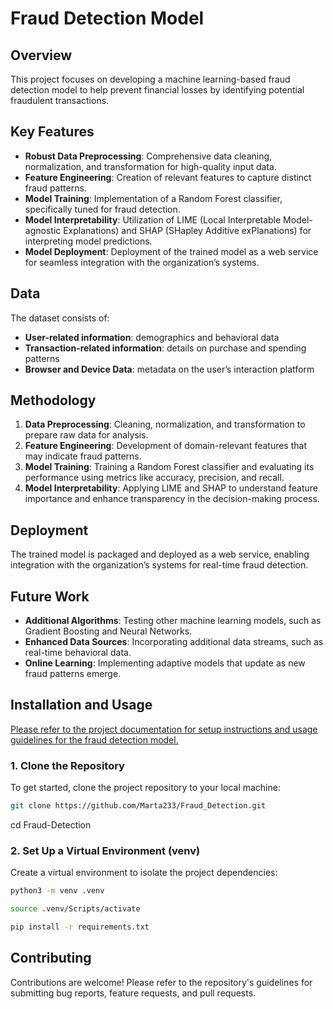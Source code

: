 # Fraud Detection Model

## Overview
This project focuses on developing a machine learning-based fraud detection model to help prevent financial losses by identifying potential fraudulent transactions.

## Key Features
- **Robust Data Preprocessing**: Comprehensive data cleaning, normalization, and transformation for high-quality input data.
- **Feature Engineering**: Creation of relevant features to capture distinct fraud patterns.
- **Model Training**: Implementation of a Random Forest classifier, specifically tuned for fraud detection.
- **Model Interpretability**: Utilization of LIME (Local Interpretable Model-agnostic Explanations) and SHAP (SHapley Additive exPlanations) for interpreting model predictions.
- **Model Deployment**: Deployment of the trained model as a web service for seamless integration with the organization’s systems.

## Data
The dataset consists of:
- **User-related information**: demographics and behavioral data
- **Transaction-related information**: details on purchase and spending patterns
- **Browser and Device Data**: metadata on the user’s interaction platform

## Methodology
1. **Data Preprocessing**: Cleaning, normalization, and transformation to prepare raw data for analysis.
2. **Feature Engineering**: Development of domain-relevant features that may indicate fraud patterns.
3. **Model Training**: Training a Random Forest classifier and evaluating its performance using metrics like accuracy, precision, and recall.
4. **Model Interpretability**: Applying LIME and SHAP to understand feature importance and enhance transparency in the decision-making process.

## Deployment
The trained model is packaged and deployed as a web service, enabling integration with the organization’s systems for real-time fraud detection.

## Future Work
- **Additional Algorithms**: Testing other machine learning models, such as Gradient Boosting and Neural Networks.
- **Enhanced Data Sources**: Incorporating additional data streams, such as real-time behavioral data.
- **Online Learning**: Implementing adaptive models that update as new fraud patterns emerge.

## Installation and Usage
[Please refer to the project documentation for setup instructions and usage guidelines for the fraud detection model.](https://github.com/Marta233/Fraud_Detection.git)
### 1. Clone the Repository
To get started, clone the project repository to your local machine:
```bash
git clone https://github.com/Marta233/Fraud_Detection.git
```
cd Fraud-Detection
### 2. Set Up a Virtual Environment (venv)
Create a virtual environment to isolate the project dependencies:
```bash
python3 -m venv .venv
```
```bash
source .venv/Scripts/activate  
```
```bash
pip install -r requirements.txt
```
## Contributing
Contributions are welcome! Please refer to the repository's guidelines for submitting bug reports, feature requests, and pull requests.
